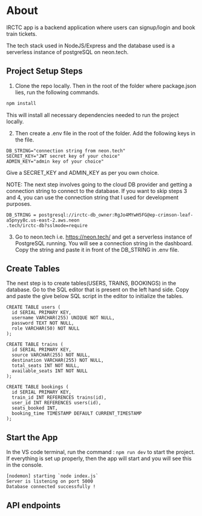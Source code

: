 # About

IRCTC app is a backend application where users can signup/login and book train tickets.

The tech stack used in NodeJS/Express and the database used is a serverless instance of postgreSQL on neon.tech.

## Project Setup Steps

1. Clone the repo locally. Then in the root of the folder where package.json lies, run the following commands.

```bash
npm install
```

This will install all necessary dependencies needed to run the project locally.

2. Then create a .env file in the root of the folder. Add the following keys in the file.

```
DB_STRING="connection string from neon.tech"
SECRET_KEY="JWT secret key of your choice"
ADMIN_KEY="admin key of your choice"
```

Give a SECRET_KEY and ADMIN_KEY as per you own choice.

NOTE: The next step involves going to the cloud DB provider and getting a connection string to connect to the database. If you want to skip steps 3 and 4, you can use the connection string that I used for development purposes. 

```
DB_STRING = postgresql://irctc-db_owner:RgJo4MYwH5FG@ep-crimson-leaf-a5pnyy8c.us-east-2.aws.neon
.tech/irctc-db?sslmode=require
```
3. Go to neon.tech i.e. https://neon.tech/ and get a serverless instance of PostgreSQL running. You will see a connection string in the dashboard.
Copy the string and paste it in front of the DB_STRING in .env file.

## Create Tables

The next step is to create tables(USERS, TRAINS, BOOKINGS) in the database. Go to the SQL editor that is present on the left hand side. Copy and paste the give below SQL script in the editor to initialize the tables.  

```
CREATE TABLE users (
  id SERIAL PRIMARY KEY,
  username VARCHAR(255) UNIQUE NOT NULL,
  password TEXT NOT NULL,
  role VARCHAR(50) NOT NULL
);

CREATE TABLE trains (
  id SERIAL PRIMARY KEY,
  source VARCHAR(255) NOT NULL,
  destination VARCHAR(255) NOT NULL,
  total_seats INT NOT NULL,
  available_seats INT NOT NULL
);

CREATE TABLE bookings (
  id SERIAL PRIMARY KEY,
  train_id INT REFERENCES trains(id),
  user_id INT REFERENCES users(id),
  seats_booked INT,
  booking_time TIMESTAMP DEFAULT CURRENT_TIMESTAMP
);

```

## Start the App 
In the VS code terminal, run the command : ```npm run dev``` to start the project. If everything is set up properly, then the app will start and you will see this in the console. 

```
[nodemon] starting `node index.js`
Server is listening on port 5000
Database connected successfully !
```



## API endpoints

